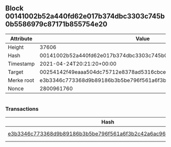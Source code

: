 ## Block 00141002b52a440fd62e017b374dbc3303c745b0b5586979c87171b855754e20

Attribute | Value
--- | ---
Height | 37606
Hash | 00141002b52a440fd62e017b374dbc3303c745b0b5586979c87171b855754e20
Timestamp | 2021-04-24T20:21:20+00:00
Target | 00254142f49eaaa504dc75712e8378ad5316cbcead634704b3734b6271167cc4
Merke root | e3b3346c773368d9b89186b3b5be796f561a6f3b2c42a6ac96f9f74ad243a5d2
Nonce | 2800961760

```

```

### Transactions

Hash | Amount
--- | ---
[e3b3346c773368d9b89186b3b5be796f561a6f3b2c42a6ac96f9f74ad243a5d2](e3b3346c773368d9b89186b3b5be796f561a6f3b2c42a6ac96f9f74ad243a5d2.md) | 10.00000000 SKEPTI 
